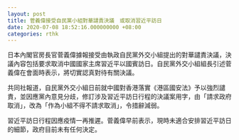 ```yaml
---
layout: post
title: 菅義偉接受自民黨小組對華譴責決議　或取消習近平訪日
date: 2020-07-08 18:52:16.000000000 +08:00
categories: rthk
---
```


日本內閣官房長官菅義偉據報接受由執政自民黨外交小組提出的對華譴責決議，決議內容包括要求取消中國國家主席習近平以國賓訪日。自民黨外交小組組長引述菅義偉在會面時表示，將切實認真對待有關決議。

共同社報道，自民黨外交小組日前就中國對香港落實《港區國安法》予以強烈譴責，並因應黨內意見分歧，修訂涉及習近平訪日行程的決議案用字，由「請求政府取消」，改為「作為小組不得不請求取消」，令措辭減弱。

習近平訪日行程因應疫情一再推遲。菅義偉早前表示，現時未適合安排習近平訪日的細節，政府目前未有任何決定。
